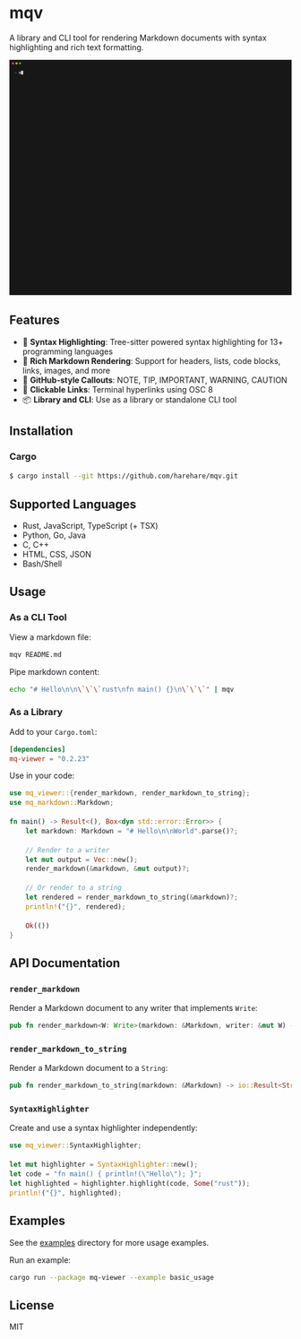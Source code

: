 # mqv

A library and CLI tool for rendering Markdown documents with syntax highlighting and rich text formatting.

![demo](assets/demo.gif)

## Features

- 🎨 **Syntax Highlighting**: Tree-sitter powered syntax highlighting for 13+ programming languages
- 📝 **Rich Markdown Rendering**: Support for headers, lists, code blocks, links, images, and more
- 🔔 **GitHub-style Callouts**: NOTE, TIP, IMPORTANT, WARNING, CAUTION
- 🔗 **Clickable Links**: Terminal hyperlinks using OSC 8
- 📦 **Library and CLI**: Use as a library or standalone CLI tool

## Installation

### Cargo

```sh
$ cargo install --git https://github.com/harehare/mqv.git
```

## Supported Languages

- Rust, JavaScript, TypeScript (+ TSX)
- Python, Go, Java
- C, C++
- HTML, CSS, JSON
- Bash/Shell

## Usage

### As a CLI Tool

View a markdown file:
```bash
mqv README.md
```

Pipe markdown content:
```bash
echo "# Hello\n\n\`\`\`rust\nfn main() {}\n\`\`\`" | mqv
```

### As a Library

Add to your `Cargo.toml`:
```toml
[dependencies]
mq-viewer = "0.2.23"
```

Use in your code:
```rust
use mq_viewer::{render_markdown, render_markdown_to_string};
use mq_markdown::Markdown;

fn main() -> Result<(), Box<dyn std::error::Error>> {
    let markdown: Markdown = "# Hello\n\nWorld".parse()?;

    // Render to a writer
    let mut output = Vec::new();
    render_markdown(&markdown, &mut output)?;

    // Or render to a string
    let rendered = render_markdown_to_string(&markdown)?;
    println!("{}", rendered);

    Ok(())
}
```

## API Documentation

### `render_markdown`

Render a Markdown document to any writer that implements `Write`:

```rust
pub fn render_markdown<W: Write>(markdown: &Markdown, writer: &mut W) -> io::Result<()>
```

### `render_markdown_to_string`

Render a Markdown document to a `String`:

```rust
pub fn render_markdown_to_string(markdown: &Markdown) -> io::Result<String>
```

### `SyntaxHighlighter`

Create and use a syntax highlighter independently:

```rust
use mq_viewer::SyntaxHighlighter;

let mut highlighter = SyntaxHighlighter::new();
let code = "fn main() { println!(\"Hello\"); }";
let highlighted = highlighter.highlight(code, Some("rust"));
println!("{}", highlighted);
```

## Examples

See the [examples](examples/) directory for more usage examples.

Run an example:
```bash
cargo run --package mq-viewer --example basic_usage
```

## License

MIT
